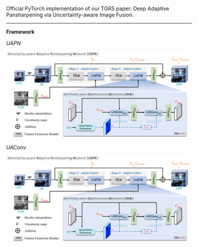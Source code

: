 Official PyTorch implementation of our TGRS paper: Deep Adaptive Pansharpening via Uncertainty-aware Image Fusion.

-------------------------------------------------
**Framework**

*UAPN*

<img src="https://github.com/keviner1/imgs/blob/main/UAPN.png?raw=true" width="500px">

*UAConv*

<img src="https://github.com/keviner1/imgs/blob/main/UAPN.png?raw=true" width="500px">
